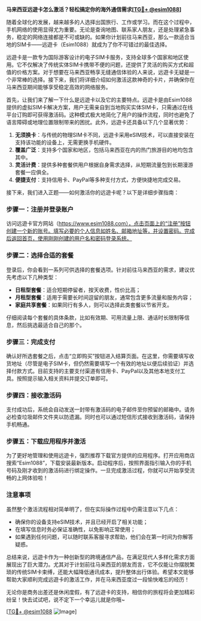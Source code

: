 **马来西亚远遊卡怎么激活？轻松搞定你的海外通信需求[[TG💪+ @esim1088](https://t.me/s/esim1088)]**

随着全球化的发展，越来越多的人选择出国旅行、工作或学习。而在这个过程中，手机网络的使用显得尤为重要。无论是查询地图、联系家人朋友，还是处理紧急事务，稳定的网络连接都是不可或缺的。如果你计划前往马来西亚，那么一款适合当地的SIM卡——远遊卡（Esim1088）就成为了你不可错过的最佳选择。

远遊卡是一款专为国际游客设计的电子SIM卡服务，支持全球多个国家和地区使用。它不仅解决了传统实体SIM卡携带不便的问题，还提供了灵活的购买方式和超值的价格方案。对于想要在马来西亚畅享无缝通信体验的人来说，远遊卡无疑是一个非常棒的选择。接下来，我们将详细介绍如何激活这款神奇的卡片，并确保你在马来西亚期间能够享受稳定高效的网络服务。

首先，让我们来了解一下什么是远遊卡以及它的主要特点。远遊卡是由Esim1088提供的虚拟SIM卡解决方案，用户无需亲自到当地购买实体SIM卡，只需通过在线平台订购即可获得激活码。这种模式极大地简化了用户的操作流程，同时也避免了语言障碍或地理位置限制带来的困扰。此外，远遊卡还具备以下几个显著优势：

1. **无须换卡**：与传统的物理SIM卡不同，远遊卡采用eSIM技术，可以直接安装在支持该功能的设备上，无需更换手机硬件。
2. **覆盖广泛**：支持多个国家和地区，包括马来西亚在内的热门旅游目的地均包含其中。
3. **灵活计费**：提供多种套餐供用户根据自身需求选择，从短期流量包到长期漫游套餐一应俱全。
4. **便捷支付**：支持信用卡、PayPal等多种支付方式，方便快捷地完成交易。

接下来，我们进入正题——如何激活你的远遊卡呢？以下是详细步骤指南：

### 步骤一：注册并登录账户

访问远遊卡官方网站（https://www.esim1088.com），点击页面上的“注册”按钮创建一个新的账号。填写必要的个人信息如姓名、邮箱地址等，并设置密码。完成后返回首页，使用刚刚创建的用户名和密码登录系统。

### 步骤二：选择合适的套餐

登录后，你会看到一系列可供选择的套餐选项。针对前往马来西亚的需求，建议优先考虑以下几种类型：
- **日租型套餐**：适合短期停留者，按天收费，性价比高；
- **月租型套餐**：适用于需要长时间逗留的朋友，通常包含更多流量和服务内容；
- **家庭共享套餐**：如果同行有多人，则可以选择此类套餐以节省开支。

仔细阅读每个套餐的具体条款，比如有效期、可用流量上限、通话时长限制等信息，然后挑选最适合自己的那个。

### 步骤三：完成支付

确认好所选套餐之后，点击“立即购买”按钮进入结算页面。在这里，你需要填写收货地址（尽管是电子SIM卡，但仍然需要填写一个有效的地址以便后续验证）并选择付款方式。目前支持的主要支付渠道有信用卡、PayPal以及其他本地支付工具。按照提示输入相关资料并提交订单即可。

### 步骤四：接收激活码

支付成功后，系统会自动发送一封带有激活码的电子邮件至你预留的邮箱中。请务必检查垃圾邮件文件夹以防遗漏。同时也可以通过短信形式接收到激活码，请保持手机畅通。

### 步骤五：下载应用程序并激活

为了更好地管理和使用远遊卡，强烈推荐下载官方提供的应用程序。打开应用商店搜索“Esim1088”，下载安装最新版本。启动程序后，按照界面指引输入你的手机号码及刚才收到的激活码进行绑定操作。一旦完成激活过程，你就可以开始享受流畅的上网体验啦！

### 注意事项

虽然整个激活流程相对简单明了，但在实际操作过程中仍需注意以下几点：
- 确保你的设备支持eSIM技术，并且已经开启了相关功能；
- 在填写信息时务必保证准确性，以免影响正常使用；
- 如果遇到任何问题，可以随时联系客服寻求帮助，他们会在第一时间为你解答疑惑。

总结来说，远遊卡作为一种创新型的跨境通信产品，在满足现代人多样化需求方面展现出了巨大潜力。尤其对于计划前往马来西亚的朋友而言，它不仅能让你摆脱繁琐的传统SIM卡束缚，还能大幅降低通讯成本，提升整体出行体验。希望本文能够帮助大家顺利完成远遊卡的激活工作，并在马来西亚度过一段愉快难忘的经历！

无论你是商务出差还是休闲度假，有了远遊卡的支持，相信你的旅程将会更加精彩纷呈！快去试试吧，说不定下一个幸运儿就是你哦~

[[TG💪+ @esim1088](https://t.me/s/esim1088) ![Image](https://i.postimg.cc/4NQfJmqS/Snipaste-2025-05-13-00-14-12.png)]